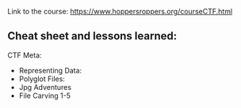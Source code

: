Link to the course: https://www.hoppersroppers.org/courseCTF.html

## Cheat sheet and lessons learned:
CTF Meta: 
* Representing Data:
* Polyglot Files:
* Jpg Adventures
* File Carving 1-5